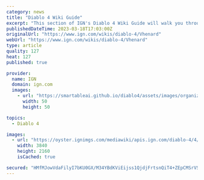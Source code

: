 ```yaml
---
category: news
title: "Diablo 4 Wiki Guide"
excerpt: "This section of IGN's Diablo 4 Wiki Guide will walk you through how to approach her boss fight. Vhenard is a tricky boss fight, as she requires a lot of moving around and patience. In order to take ..."
publishedDateTime: 2023-03-18T17:03:00Z
originalUrl: "https://www.ign.com/wikis/diablo-4/Vhenard"
webUrl: "https://www.ign.com/wikis/diablo-4/Vhenard"
type: article
quality: 127
heat: 127
published: true

provider:
  name: IGN
  domain: ign.com
  images:
    - url: "https://smartableai.github.io/diablo4/assets/images/organizations/ign.com-50x50.jpg"
      width: 50
      height: 50

topics:
  - Diablo 4

images:
  - url: "https://oyster.ignimgs.com/mediawiki/apis.ign.com/diablo-4/4/41/D4-Vhenard-1.JPG"
    width: 3840
    height: 2160
    isCached: true

secured: "HMfMJowVdaFilyI7bKU0GX/M34YBdKViEijss1QjdjFrtsnQiT4+ZEpCMSrVSBwqVlFXCgrxknriChxwEJVtqQe0HBe1U4lX0jmohYj6CVRJTS7GFA/Sr8STF9wP78NtPxNmgf/vRjLtW6S7dmprIY2MG1hqsGnDd95dzlRpywlPVPLRQbLbrt+wIXB4C06/vMspB7WducU8KXIFk5EqhQr15aIhKIFuEpOW2G7usvDGdqqnQgZ8oINwtNCRtIF2jzFsOe//scUiOL4YKBVNvJUj+zltWuUo/meegT5fMFZIDz8POR1RdC9Oh+D6GTJJ/tJSKXNlcB6+X01NY6kYDY7rTuyV5+vx+VL6cvw30kQ=;kUhw3hIFENbEOChXorkv6w=="
---
```



